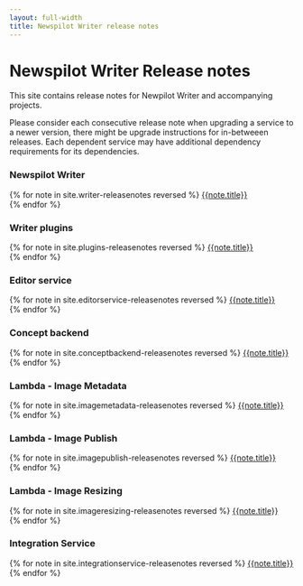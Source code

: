 ```yaml
---
layout: full-width
title: Newspilot Writer release notes
---
```


<div class="jumbotron">
<h1>Newspilot Writer Release notes</h1>
<p class="lead">
  This site contains release notes for Newpilot Writer and accompanying projects.
</p>
<p>
  Please consider each consecutive release note when upgrading a service to a newer version, there might be
  upgrade instructions for in-betweeen releases. Each dependent service may have additional dependency requirements for its dependencies.
</p>
</div>    

<div class="release-notes">
<h3>Newspilot Writer</h3>
{% for note in site.writer-releasenotes reversed %}
<a href="{{site.url}}{{site.baseurl}}{{note.url}}">{{note.title}}</a><br>{% endfor %}


<h3>Writer plugins</h3>
{% for note in site.plugins-releasenotes reversed %}
<a href="{{site.url}}{{site.baseurl}}{{note.url}}">{{note.title}}</a><br>{% endfor %}
</div>


<div class="release-notes">
<h3>Editor service</h3>
{% for note in site.editorservice-releasenotes reversed %}
<a href="{{site.url}}{{site.baseurl}}{{note.url}}">{{note.title}}</a><br>{% endfor %}
</div>


<div class="release-notes">
<h3>Concept backend</h3>
{% for note in site.conceptbackend-releasenotes reversed %}
<a href="{{site.url}}{{site.baseurl}}{{note.url}}">{{note.title}}</a><br>{% endfor %}
</div>

<div class="release-notes">
<h3>Lambda - Image Metadata</h3>
{% for note in site.imagemetadata-releasenotes reversed %}
<a href="{{site.url}}{{site.baseurl}}{{note.url}}">{{note.title}}</a><br>{% endfor %}

<h3>Lambda - Image Publish</h3>
{% for note in site.imagepublish-releasenotes reversed %}
<a href="{{site.url}}{{site.baseurl}}{{note.url}}">{{note.title}}</a><br>{% endfor %}

<h3>Lambda - Image Resizing</h3>
{% for note in site.imageresizing-releasenotes reversed %}
<a href="{{site.url}}{{site.baseurl}}{{note.url}}">{{note.title}}</a><br>{% endfor %}
</div>

<div class="release-notes">
<h3>Integration Service</h3>
{% for note in site.integrationservice-releasenotes reversed %}
<a href="{{site.url}}{{site.baseurl}}{{note.url}}">{{note.title}}</a><br>{% endfor %}
</div>
